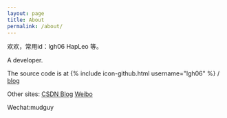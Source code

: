 ```yaml
---
layout: page
title: About
permalink: /about/
---
```


欢欢，常用id：lgh06 HapLeo 等。  

A developer.

The source code is at 
{% include icon-github.html username="lgh06" %} /
[blog](https://github.com/lgh06/blog)  

Other sites:
[CSDN Blog](http://blog.csdn.net/recordme)
[Weibo](http://weibo.com/73436303)  

Wechat:mudguy